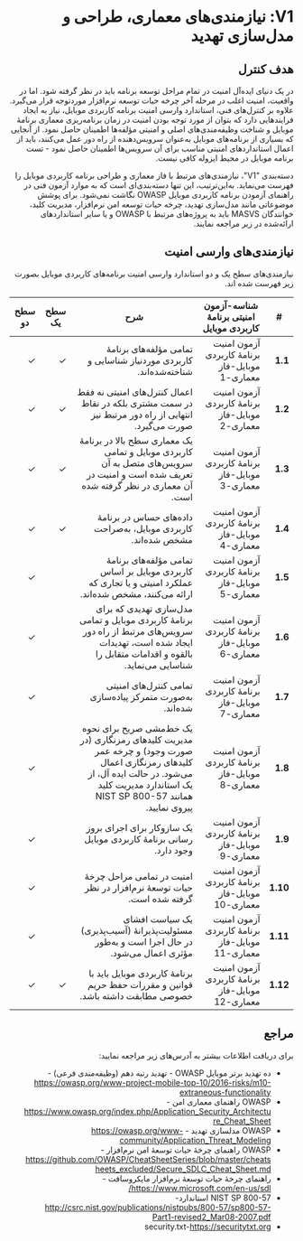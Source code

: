 <div dir="rtl" markdown="1">

# V1: نیازمندی‌های معماری، طراحی و مدل‌سازی تهدید

## هدف کنترل

در یک دنیای ایده‌آل امنیت در تمام مراحل توسعه برنامه باید در نظر گرفته شود. اما در واقعیت، امنیت اغلب در مرحله آخر چرخه حیات توسعه نرم‌افزار موردتوجه قرار می‌گیرد. علاوه بر کنترل‌های فنی، استاندارد وارسی امنیت برنامه کاربردی موبایل، نیاز به ایجاد فرایندهایی دارد که بتوان از مورد توجه بودن امنیت در زمان برنامه‌ریزی معماری برنامۀ موبایل و شناخت وظیفه‌مندی‌های اصلی و امنیتی مؤلفه‌ها اطمینان حاصل نمود. از آنجایی که بسیاری از برنامه‌های موبایل به‌عنوان سرویس‌دهنده از راه دور عمل می‌کنند، باید از اعمال استانداردهای امنیتی مناسب برای آن سرویس‌ها اطمینان حاصل نمود - تست برنامه موبایل در محیط ایزوله کافی نیست.

دسته‌بندی "V1"، نیازمندی‌های مرتبط با فاز معماری و طراحی برنامه کاربردی موبایل را فهرست می‌نماید. به‌این‌ترتیب، این تنها دسته‌بندی‌ای است که به موارد آزمون فنی در راهنمای آزمودن برنامه کاربردی موبایل OWASP نگاشت نمی‌شود. برای پوشش موضوعاتی مانند مدل‌سازی تهدید، چرخه حیات توسعه امن نرم‌افزار، مدیریت کلید، خوانندگان MASVS باید به پروژه‌های مرتبط با OWASP و یا سایر استانداردهای ارائه‌شده در زیر مراجعه نمایند.

## نیازمندی‌های وارسی امنیت

نیازمندی‌های سطح یک و دو استاندارد وارسی امنیت برنامه‌های کاربردی موبایل بصورت زیر فهرست شده اند.

| # | شناسه-آزمون امنیتی برنامۀ کاربردی موبایل | شرح | سطح یک | سطح دو |
| -- | -------- | ---------------------- | - | - |
| **1.1** | آزمون امنیت برنامۀ کاربردی موبایل-فاز معماری-1 | تمامی مؤلفه‌های برنامۀ کاربردی موردنیاز شناسایی و شناخته‌شده‌اند. | ✓ | ✓ |
| **1.2** | آزمون امنیت برنامۀ کاربردی موبایل-فاز معماری-2 | اعمال کنترل‌های امنیتی نه فقط در سمت مشتری بلکه در نقاط انتهایی از راه دور مرتبط نیز صورت می‌گیرد. | ✓ | ✓ |
| **1.3** | آزمون امنیت برنامۀ کاربردی موبایل-فاز معماری-3 | یک معماری سطح بالا در برنامۀ کاربردی موبایل و تمامی سرویس‌های متصل به آن تعریف شده است و امنیت در آن معماری در نظر گرفته شده است. | ✓ | ✓ |
| **1.4** | آزمون امنیت برنامۀ کاربردی موبایل-فاز معماری-4 | داده‌های حساس در برنامۀ کاربردی موبایل، به‌صراحت مشخص شده‌اند. | ✓ | ✓ |
| **1.5** | آزمون امنیت برنامۀ کاربردی موبایل-فاز معماری-5 | تمامی مؤلفه‌های برنامۀ کاربردی موبایل بر اساس عملکرد امنیتی و یا تجاری که ارائه می‌کنند، مشخص شده‌اند. |  | ✓ |
| **1.6** | آزمون امنیت برنامۀ کاربردی موبایل-فاز معماری-6 | مدل‌سازی تهدیدی که برای برنامۀ کاربردی موبایل و تمامی سرویس‌های مرتبط از راه دور ایجاد شده است، تهدیدات بالقوه و اقدامات متقابل را شناسایی می‌نماید. |  | ✓ |
| **1.7** | آزمون امنیت برنامۀ کاربردی موبایل-فاز معماری-7 | تمامی کنترل‌های امنیتی به‌صورت متمرکز پیاده‌سازی شده‌اند. |  | ✓ |
| **1.8** | آزمون امنیت برنامۀ کاربردی موبایل-فاز معماری-8 | یک خط‌مشی صریح برای نحوه مدیریت کلیدهای رمزنگاری (در صورت وجود) و چرخه عمر کلیدهای رمزنگاری اعمال می‌شود. در حالت ایده آل، از یک استاندارد مدیریت کلید همانند NIST SP 800-57 پیروی نمایید. |  | ✓ |
| **1.9** | آزمون امنیت برنامۀ کاربردی موبایل-فاز معماری-9 | یک سازوکار برای اجرای بروز رسانی برنامۀ کاربردی موبایل وجود دارد. |  | ✓ |
| **1.10** | آزمون امنیت برنامۀ کاربردی موبایل-فاز معماری-10 | امنیت در تمامی مراحل چرخۀ حیات توسعۀ نرم‌افزار در نظر گرفته شده است. |  | ✓ |
| **1.11** | آزمون امنیت برنامۀ کاربردی موبایل-فاز معماری-11 | یک سیاست افشای مسئولیت‌پذیرانهٔ (آسیب‌پذیری) در حال اجرا است و به‌طور مؤثری اعمال می‌شود. |  | ✓ |
| **1.12** | آزمون امنیت برنامۀ کاربردی موبایل-فاز معماری-12 | برنامۀ کاربردی موبایل باید با قوانین و مقررات حفظ حریم خصوصی مطابقت داشته باشد. | ✓ | ✓ |

## مراجع

برای دریافت اطلاعات بیشتر به آدرس‌های زیر مراجعه نمایید:

- ده تهدید برتر موبایل OWASP - تهدید رتبه دهم (وظیفه‌مندی فرعی) - <https://owasp.org/www-project-mobile-top-10/2016-risks/m10-extraneous-functionality>
- OWASP راهنمای معماری امن - <https://www.owasp.org/index.php/Application_Security_Architecture_Cheat_Sheet>
- OWASP مدلسازی تهدید - <https://owasp.org/www-community/Application_Threat_Modeling>
- OWASP راهنمای چرخۀ حیات توسعۀ امن نرم‌افزار - <https://github.com/OWASP/CheatSheetSeries/blob/master/cheatsheets_excluded/Secure_SDLC_Cheat_Sheet.md>
- راهنمای چرخۀ حیات توسعۀ نرم‌افزار مایکروسافت - <https://www.microsoft.com/en-us/sdl/>
- NIST SP 800-57 استاندارد- <http://csrc.nist.gov/publications/nistpubs/800-57/sp800-57-Part1-revised2_Mar08-2007.pdf>
- security.txt-<https://securitytxt.org>

</div>
